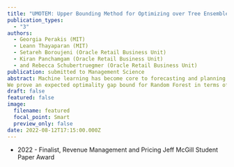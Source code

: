 ```yaml
---
title: "UMOTEM: Upper Bounding Method for Optimizing over Tree Ensemble Models"
publication_types:
  - "3"
authors:
  - Georgia Perakis (MIT)
  - Leann Thayaparan (MIT)
  - Setareh Boroujeni (Oracle Retail Business Unit)
  - Kiran Panchamgam (Oracle Retail Business Unit)
  - and Rebecca Schubertruegmer (Oracle Retail Business Unit)
publication: submitted to Management Science
abstract: Machine learning has become core to forecasting and planning. However, when decision makers are provided with trained and more complex machine learning models, often these models are difficult to then optimize over. When tree-based ensemble models, such as Random Forest or XGBoost, are used in optimization formulations, they require an exponential number of binary decision variables. Optimization problems of this type do not scale well. We propose UMOTEM (Upper Bounding Method for Optimizing over Tree Ensemble Models), an algorithm for solving a constrained optimization problem where the objective function is determined by a tree ensemble model. The algorithm narrows the region of decision variables to an approximate region of optimality by iteratively optimizing using upper bounds as it moves down the trees in the ensemble, at each step only using information available at that depth of the tree. This significantly improves the problem's complexity, with the number of binary variables scaling only linearly, quickly outpacing the exponential growth of the alternative formulations. We show how this method can be used to jointly predict and optimize to save time building sub-optimal branches of the decision trees.
We prove an expected optimality gap bound for Random Forest in terms of the forest's in-sample error and leaf separation and show when it is tight. We demonstrate computationally that our algorithm can capture at least 90\% of optimality on a variety of datasets. Finally, we show through work with Oracle Retail, for one of their fashion retailer client, how UMOTEM can increase revenue by 12-13\%.
draft: false
featured: false
image:
  filename: featured
  focal_point: Smart
  preview_only: false
date: 2022-08-12T17:15:00.000Z
---
```

* 2022 - Finalist, Revenue Management and Pricing Jeff McGill Student Paper Award

